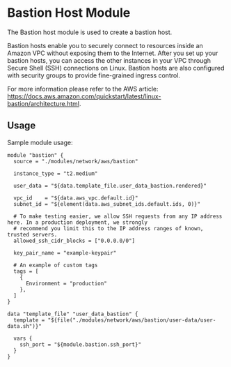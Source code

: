 # Bastion Host Module

The Bastion host module is used to create a bastion host.

Bastion hosts enable you to securely connect to resources inside an Amazon VPC without exposing them to the
Internet. After you set up your bastion hosts, you can access the other instances in your VPC through Secure
Shell (SSH) connections on Linux. Bastion hosts are also configured with security groups to provide
fine-grained ingress control.

For more information please refer to the AWS article: https://docs.aws.amazon.com/quickstart/latest/linux-bastion/architecture.html.

## Usage

Sample module usage:

```
module "bastion" {
  source = "./modules/network/aws/bastion"

  instance_type = "t2.medium"

  user_data = "${data.template_file.user_data_bastion.rendered}"

  vpc_id    = "${data.aws_vpc.default.id}"
  subnet_id = "${element(data.aws_subnet_ids.default.ids, 0)}"

  # To make testing easier, we allow SSH requests from any IP address here. In a production deployment, we strongly
  # recommend you limit this to the IP address ranges of known, trusted servers.
  allowed_ssh_cidr_blocks = ["0.0.0.0/0"]

  key_pair_name = "example-keypair"

  # An example of custom tags
  tags = [
    {
      Environment = "production"
    },
  ]
}

data "template_file" "user_data_bastion" {
  template = "${file("./modules/network/aws/bastion/user-data/user-data.sh")}"

  vars {
    ssh_port = "${module.bastion.ssh_port}"
  }
}
```
